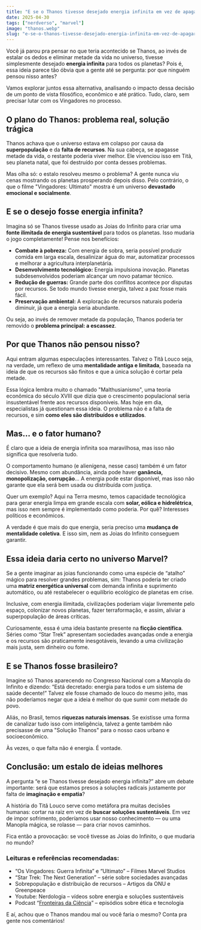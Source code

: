 ```yaml
---
title: "E se o Thanos tivesse desejado energia infinita em vez de apagar metade do universo?"
date: 2025-04-30
tags: ["nerdverso", "marvel"]
image: "thanos.webp"
slug: "e-se-o-thanos-tivesse-desejado-energia-infinita-em-vez-de-apagar-metade-do-universo"
---
```


Você já parou pra pensar no que teria acontecido se Thanos, ao invés de estalar os dedos e eliminar metade da vida no universo, tivesse simplesmente desejado **energia infinita** para todos os planetas? Pois é, essa ideia parece tão óbvia que a gente até se pergunta: por que ninguém pensou nisso antes?

Vamos explorar juntos essa alternativa, analisando o impacto dessa decisão de um ponto de vista filosófico, econômico e até prático. Tudo, claro, sem precisar lutar com os Vingadores no processo.

## O plano do Thanos: problema real, solução trágica

Thanos achava que o universo estava em colapso por causa da **superpopulação** e da **falta de recursos**. Na sua cabeça, se apagasse metade da vida, o restante poderia viver melhor. Ele vivenciou isso em Titã, seu planeta natal, que foi destruído por conta desses problemas.

Mas olha só: o estalo resolveu mesmo o problema? A gente nunca viu cenas mostrando os planetas prosperando depois disso. Pelo contrário, o que o filme "Vingadores: Ultimato" mostra é um universo **devastado emocional e socialmente**.

## E se o desejo fosse energia infinita?

Imagina só se Thanos tivesse usado as Joias do Infinito para criar uma **fonte ilimitada de energia sustentável** para todos os planetas. Isso mudaria o jogo completamente! Pense nos benefícios:

*   **Combate à pobreza:** Com energia de sobra, seria possível produzir comida em larga escala, desalinizar água do mar, automatizar processos e melhorar a agricultura interplanetária.
*   **Desenvolvimento tecnológico:** Energia impulsiona inovação. Planetas subdesenvolvidos poderiam alcançar um novo patamar técnico.
*   **Redução de guerras:** Grande parte dos conflitos acontece por disputas por recursos. Se todo mundo tivesse energia, talvez a paz fosse mais fácil.
*   **Preservação ambiental:** A exploração de recursos naturais poderia diminuir, já que a energia seria abundante.

Ou seja, ao invés de remover metade da população, Thanos poderia ter removido o **problema principal: a escassez**.

## Por que Thanos não pensou nisso?

Aqui entram algumas especulações interessantes. Talvez o Titã Louco seja, na verdade, um reflexo de uma **mentalidade antiga e limitada**, baseada na ideia de que os recursos são finitos e que a única solução é cortar pela metade.

Essa lógica lembra muito o chamado "Malthusianismo", uma teoria econômica do século XVIII que dizia que o crescimento populacional seria insustentável frente aos recursos disponíveis. Mas hoje em dia, especialistas já questionam essa ideia. O problema não é a falta de recursos, e sim **como eles são distribuídos e utilizados**.

## Mas... e o fator humano?

É claro que a ideia de energia infinita soa maravilhosa, mas isso não significa que resolveria tudo.

O comportamento humano (e alienígena, nesse caso) também é um fator decisivo. Mesmo com abundância, ainda pode haver **ganância, monopolização, corrupção**... A energia pode estar disponível, mas isso não garante que ela será bem usada ou distribuída com justiça.

Quer um exemplo? Aqui na Terra mesmo, temos capacidade tecnológica para gerar energia limpa em grande escala com **solar, eólica e hidrelétrica**, mas isso nem sempre é implementado como poderia. Por quê? Interesses políticos e econômicos.

A verdade é que mais do que energia, seria preciso uma **mudança de mentalidade coletiva**. E isso sim, nem as Joias do Infinito conseguem garantir.

## Essa ideia daria certo no universo Marvel?

Se a gente imaginar as joias funcionando como uma espécie de “atalho” mágico para resolver grandes problemas, sim: Thanos poderia ter criado uma **matriz energética universal** com demanda infinita e suprimento automático, ou até restabelecer o equilíbrio ecológico de planetas em crise.

Inclusive, com energia ilimitada, civilizações poderiam viajar livremente pelo espaço, colonizar novos planetas, fazer terraformação, e assim, aliviar a superpopulação de áreas críticas.

Curiosamente, essa é uma ideia bastante presente na **ficção científica**. Séries como “Star Trek” apresentam sociedades avançadas onde a energia e os recursos são praticamente inesgotáveis, levando a uma civilização mais justa, sem dinheiro ou fome.

## E se Thanos fosse brasileiro?

Imagine só Thanos aparecendo no Congresso Nacional com a Manopla do Infinito e dizendo: “Está decretado: energia para todos e um sistema de saúde decente!” Talvez ele fosse chamado de louco do mesmo jeito, mas não poderíamos negar que a ideia é melhor do que sumir com metade do povo.

Aliás, no Brasil, temos **riquezas naturais imensas**. Se existisse uma forma de canalizar tudo isso com inteligência, talvez a gente também não precisasse de uma "Solução Thanos" para o nosso caos urbano e socioeconômico.

Às vezes, o que falta não é energia. É vontade.

## Conclusão: um estalo de ideias melhores

A pergunta “e se Thanos tivesse desejado energia infinita?” abre um debate importante: será que estamos presos a soluções radicais justamente por falta de **imaginação e empatia**?

A história do Titã Louco serve como metáfora pra muitas decisões humanas: cortar na raiz em vez de **buscar soluções sustentáveis**. Em vez de impor sofrimento, poderíamos usar nosso conhecimento — ou uma Manopla mágica, se rolasse — para criar novos caminhos.

Fica então a provocação: se você tivesse as Joias do Infinito, o que mudaria no mundo?

### Leituras e referências recomendadas:

*   “Os Vingadores: Guerra Infinita” e “Ultimato” – Filmes Marvel Studios
*   “Star Trek: The Next Generation” – série sobre sociedades avançadas
*   Sobrepopulação e distribuição de recursos – Artigos da ONU e Greenpeace
*   Youtube: Nerdologia – vídeos sobre energia e soluções sustentáveis
*   Podcast “[Fronteiras da Ciência](https://open.spotify.com/show/3n2o8vpsRalBeU5U7kWbLX)” – episódios sobre ética e tecnologia

E aí, achou que o Thanos mandou mal ou você faria o mesmo? Conta pra gente nos comentários!